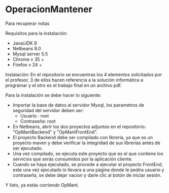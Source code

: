 OperacionMantener
=================

Para recuperar notas

Requisitos para la instalación:
- Java/JDK 8
- Netbeans 8.0
- Mysql server 5.5
- Chrome v 35 +
- Firefox v 24 + 

Instalación:
En el repositorio se encuentras los 4 elementos solicitados por el profesor, 3 de ellos hacen referencia a la solución informática a programar y el otro es el trabajo final en un archivo pdf.

Para la instalación se debe hacer lo siguiente:
  - Importar la base de datos al servidor Mysql, los parametros de seguridad del servidor deben ser:
    - Usuario : root
    - Contraseña: root
  - En Netbeans, abrir los dos proyectos adjuntos en el repositorio: "OpMantBackend" y "OpMantFrontEnd".
  - El proyecto Backend debe ser compilado con librería, ya que es un proyecto maven y debe verificar la integridad de sus          librerías antes de ser ejecutado.
  - Una vez compilado, se ejecuta este proyecto que es el que contiene los servicios que serás consumidos por la aplicación         cliente.
  - Cuando se haya ejecutado, se procede a ejecutar el proyecto FrontEnd, este una vez ejecutado lo llevara a una página donde le pedira usuario y contraseña, se debe dejar vacion y darle clic al botón de iniciar sesión.
  
Y listo, ya estás corriendo OpMant.

